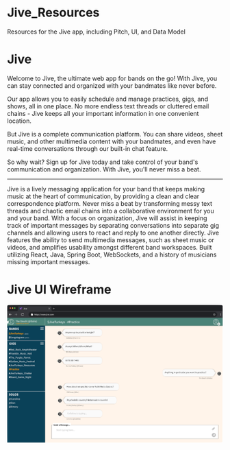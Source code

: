 # Jive_Resources
Resources for the Jive app, including Pitch, UI, and Data Model

# Jive

Welcome to Jive, the ultimate web app for bands on the go! With Jive, you can stay connected and organized with your bandmates like never before.

Our app allows you to easily schedule and manage practices, gigs, and shows, all in one place. No more endless text threads or cluttered email chains - Jive keeps all your important information in one convenient location.

But Jive is a complete communication platform. You can share videos, sheet music, and other multimedia content with your bandmates, and even have real-time conversations through our built-in chat feature.

So why wait? Sign up for Jive today and take control of your band's communication and organization. With Jive, you'll never miss a beat.

* * * 
Jive is a lively messaging application for your band that keeps making music at the heart of communication, by providing a clean and clear correspondence platform. Never miss a beat by transforming messy text threads and chaotic email chains into a collaborative environment for you and your band. With a focus on organization, Jive will assist in keeping track of important messages by separating conversations into separate gig channels and allowing users to react and reply to one another directly. Jive features the ability to send multimedia messages, such as sheet music or videos, and amplifies usability amongst different band workspaces. Built utilizing React, Java, Spring Boot, WebSockets, and a history of musicians missing important messages. 

# Jive UI Wireframe
<p align="center">
<img src="https://raw.githubusercontent.com/Tucuman-Jive/Jive_Resources/main/Jive_Wireframe_Window.png" alt="drawing" width="1000"/></br>
</p>
